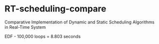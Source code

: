 # RT-scheduling-compare

Comparative Implementation of Dynamic and Static Scheduling Algorithms in Real-Time System

EDF - 100,000 loops = 8.803 seconds
